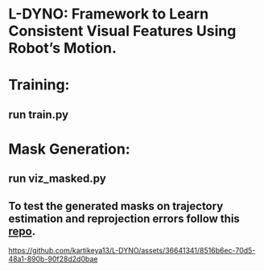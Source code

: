 # L-DYNO: Framework to Learn Consistent Visual Features Using Robot’s Motion.
# Training:
## run train.py 
# Mask Generation:
## run viz_masked.py
## To test the generated masks on trajectory estimation and reprojection errors follow this [repo](https://github.com/luigifreda/pyslam).
https://github.com/kartikeya13/L-DYNO/assets/36641341/8516b6ec-70d5-48a1-890b-90f28d2d0bae

